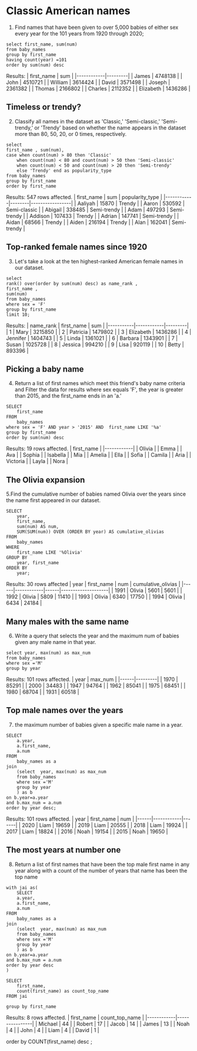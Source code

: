 
# Classic American names
1. Find names that have been given to over 5,000 babies of either sex every year for the 101 years from 1920 through 2020;
```
select first_name, sum(num) 
from baby_names
group by first_name
having count(year) =101
order by sum(num) desc
```
Results: 
| first_name | sum     |
|------------|---------|
| James      | 4748138 |
| John       | 4510721 |
| William    | 3614424 |
| David      | 3571498 |
| Joseph     | 2361382 |
| Thomas     | 2166802 |
| Charles    | 2112352 |
| Elizabeth  | 1436286 |
## Timeless or trendy?
2. Classify all names in the dataset as 'Classic,' 'Semi-classic,' 'Semi-trendy,' or 'Trendy' based on whether the name appears in the dataset more than 80, 50, 20, or 0 times, respectively.   
```
select
first_name , sum(num),
case when count(num) > 80 then 'Classic'
    when count(num) < 80 and count(num) > 50 then 'Semi-classic'
    when count(num) < 50 and count(num) > 20 then 'Semi-trendy'
    else 'Trendy' end as popularity_type
from baby_names
group by first_name 
order by first_name 
```
Results:
547 rows affected.
| first_name | sum    | popularity_type |
|------------|--------|-----------------|
| Aaliyah    | 15870  | Trendy          |
| Aaron      | 530592 | Semi-classic    |
| Abigail    | 338485 | Semi-trendy     |
| Adam       | 497293 | Semi-trendy     |
| Addison    | 107433 | Trendy          |
| Adrian     | 147741 | Semi-trendy     |
| Aidan      | 68566  | Trendy          |
| Aiden      | 216194 | Trendy          |
| Alan       | 162041 | Semi-trendy     |

## Top-ranked female names since 1920
3. Let's take a look at the ten highest-ranked American female names in our dataset.
```
select 
rank() over(order by sum(num) desc) as name_rank , 
first_name , 
sum(num)
from baby_names
where sex = 'F'
group by first_name
limit 10;
```
Results:
| name_rank | first_name | sum     |
|-----------|------------|---------|
| 1         | Mary       | 3215850 |
| 2         | Patricia   | 1479802 |
| 3         | Elizabeth  | 1436286 |
| 4         | Jennifer   | 1404743 |
| 5         | Linda      | 1361021 |
| 6         | Barbara    | 1343901 |
| 7         | Susan      | 1025728 |
| 8         | Jessica    | 994210  |
| 9         | Lisa       | 920119  |
| 10        | Betty      | 893396  |
## Picking a baby name
4. Return a list of first names which meet this friend's baby name criteria and Filter the data for results where sex equals 'F', the year is greater than 2015, and the first_name ends in an 'a.'
```
SELECT 
    first_name
FROM 
    baby_names
where sex = 'F' AND year > '2015' AND  first_name LIKE '%a'
group by first_name
order by sum(num) desc
```
Results:
19 rows affected.
| first_name |
|------------|
| Olivia     |
| Emma       |
| Ava        |
| Sophia     |
| Isabella   |
| Mia        |
| Amelia     |
| Ella       |
| Sofia      |
| Camila     |
| Aria       |
| Victoria   |
| Layla      |
| Nora       |

 ## The Olivia expansion
5.Find the cumulative number of babies named Olivia over the years since the name first appeared in our dataset.
```
SELECT 
    year,
    first_name,
    sum(num) AS num,
    SUM(SUM(num)) OVER (ORDER BY year) AS cumulative_olivias
FROM 
    baby_names
WHERE 
    first_name LIKE '%Olivia'
GROUP BY 
    year, first_name
ORDER BY 
    year;
```
Results:
30 rows affected
| year | first_name | num  | cumulative_olivias |
|------|------------|------|--------------------|
| 1991 | Olivia     | 5601 | 5601               |
| 1992 | Olivia     | 5809 | 11410              |
| 1993 | Olivia     | 6340 | 17750              |
| 1994 | Olivia     | 6434 | 24184              |

## Many males with the same name
6. Write a query that selects the year and the maximum num of babies given any male name in that year.
```
select year, max(num) as max_num
from baby_names
where sex ='M'
group by year
```
Results:
101 rows affected.
| year | max_num |
|------|---------|
| 1970 | 85291   |
| 2000 | 34483   |
| 1947 | 94764   |
| 1962 | 85041   |
| 1975 | 68451   |
| 1980 | 68704   |
| 1931 | 60518   |

## Top male names over the years
7.  the maximum number of babies given a specific male name in a year.
```
SELECT 
    a.year,
    a.first_name,
    a.num
FROM 
    baby_names as a
join 
    (select  year, max(num) as max_num 
    from baby_names 
    where sex ='M'
    group by year
    ) as b
on b.year=a.year
and b.max_num = a.num
order by year desc;
```
Results:
101 rows affected.
| year | first_name | num   |
|------|------------|-------|
| 2020 | Liam       | 19659 |
| 2019 | Liam       | 20555 |
| 2018 | Liam       | 19924 |
| 2017 | Liam       | 18824 |
| 2016 | Noah       | 19154 |
| 2015 | Noah       | 19650 |

## The most years at number one
8. Return a list of first names that have been the top male first name in any year along with a count of the number of years that name has been the top name
```
with jai as(
    SELECT 
    a.year,
    a.first_name,
    a.num
FROM 
    baby_names as a
join 
    (select  year, max(num) as max_num 
    from baby_names 
    where sex ='M'
    group by year
    ) as b
on b.year=a.year
and b.max_num = a.num
order by year desc
)

SELECT 
    first_name,
    count(first_name) as count_top_name
FROM jai
    
group by first_name
```
Results:
8 rows affected.
| first_name | count_top_name |
|------------|----------------|
| Michael    | 44             |
| Robert     | 17             |
| Jacob      | 14             |
| James      | 13             |
| Noah       | 4              |
| John       | 4              |
| Liam       | 4              |
| David      | 1              |

order by COUNT(first_name) desc  ;


